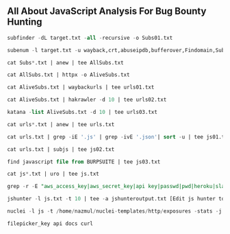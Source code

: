 ## All About JavaScript Analysis For Bug Bounty Hunting

```sql
subfinder -dL target.txt -all -recursive -o Subs01.txt
```
```sql
subenum -l target.txt -u wayback,crt,abuseipdb,bufferover,Findomain,Subfinder,Amass,Assetfinder -o Subs02.txt
```
```sql
cat Subs*.txt | anew | tee AllSubs.txt
```
```sql
cat AllSubs.txt | httpx -o AliveSubs.txt
```
```sql
cat AliveSubs.txt | waybackurls | tee urls01.txt
```
```sql
cat AliveSubs.txt | hakrawler -d 10 | tee urls02.txt
```
```sql
katana -list AliveSubs.txt -d 10 | tee urls03.txt
```
```sql
cat urls*.txt | anew | tee urls.txt
```
```sql
cat urls.txt | grep -iE '.js' | grep -ivE '.json'| sort -u | tee js01.txt
```
```sql
cat urls.txt | subjs | tee js02.txt
```
```sql
find javascript file from BURPSUITE | tee js03.txt
```
```sql
cat js*.txt | uro | tee js.txt
```
```sql
grep -r -E "aws_access_key|aws_secret_key|api key|passwd|pwd|heroku|slack|firebase|swagger|aws_secret_key|aws key|password|ftp password|jdbc|db|sql|secret jet|config|admin|pwd|json|gcp|htaccess|.env|ssh key|.git|access key|secret token|http://1|http://2|http://3|http://4|http://5|http://6|http://7|http://8|http://9|oauth_token|oauth_token_secret" js.txt
```
```sql
jshunter -l js.txt -t 10 | tee -a jshunteroutput.txt [Edit js hunter tool with new regex] [https://github.com/KaioGomesx/JSScanner/blob/main/regex.txt]
```
```sql
nuclei -l js -t /home/nazmul/nuclei-templates/http/exposures -stats -j -o nuclei-js-output.json -c 50 -rl 500 -bs 50 -timeout 10 -retries 1
```
```sql
filepicker_key api docs curl
```
